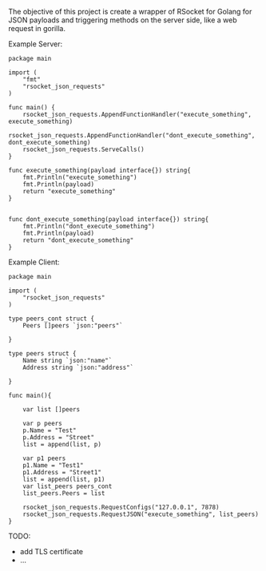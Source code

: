 The objective of this project is create a wrapper of RSocket for Golang for JSON payloads and triggering methods on the server side, like a web request in gorilla.

Example Server:
```golang
package main

import (
	"fmt"
	"rsocket_json_requests"
)

func main() {
	rsocket_json_requests.AppendFunctionHandler("execute_something", execute_something)
	rsocket_json_requests.AppendFunctionHandler("dont_execute_something", dont_execute_something)
	rsocket_json_requests.ServeCalls()
}

func execute_something(payload interface{}) string{
	fmt.Println("execute_something")
	fmt.Println(payload)
	return "execute_something"
}


func dont_execute_something(payload interface{}) string{
	fmt.Println("dont_execute_something")
	fmt.Println(payload)
	return "dont_execute_something"
}

```


Example Client:
```golang
package main

import (
	"rsocket_json_requests"
)

type peers_cont struct {
	Peers []peers `json:"peers"`

}

type peers struct {
	Name string `json:"name"`
	Address string `json:"address"`

}

func main(){

	var list []peers

	var p peers
	p.Name = "Test"
	p.Address = "Street"
	list = append(list, p)

	var p1 peers
	p1.Name = "Test1"
	p1.Address = "Street1"
	list = append(list, p1)
	var list_peers peers_cont
	list_peers.Peers = list

	rsocket_json_requests.RequestConfigs("127.0.0.1", 7878)
	rsocket_json_requests.RequestJSON("execute_something", list_peers)
}
```
TODO:
- add TLS certificate
- ...
